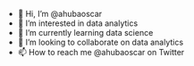 - 👋 Hi, I’m @ahubaoscar
- 👀 I’m interested in data analytics
- 🌱 I’m currently learning data science
- 💞️ I’m looking to collaborate on data analytics
- 📫 How to reach me @ahubaoscar on Twitter

<!---
ahubaoscar/ahubaoscar is a ✨ special ✨ repository because its `README.md` (this file) appears on your GitHub profile.
You can click the Preview link to take a look at your changes.
--->
